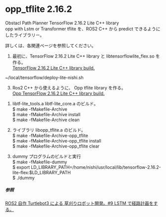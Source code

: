 # opp_tflite  2.16.2  
Obstacl Path Planner TensorFlow 2.16.2 Lite C++ library  
opp with Lstm or Transformer tflite を、ROS2 C++ から predict できるようにしたライブラリー。  
  
詳しくは、各関連ページを参照してください。  
1. 最初に、TensorFlow 2.16.2 Lite C++ library と libtensorflowlite_flex.so を作る。  
[TensorFlow 2.16.2 Lite C++ library build.](https://www.netosa.com/blog/2024/12/tensorflow-2162-lite-c-library-build.html)

  ~/local/tensorflow/deploy-lite-nishi.sh  

3.  Ros2 C++ から使えるように、 Opp tflite library を作る。  
[Opp TensorFlow 2.16.2 Lite C++ library build.](https://www.netosa.com/blog/2024/12/opp-tensorflow-2162-lite-c-library-build.html)

1) libtf-lite_tools.a libtf-lite_core.a のビルド。    
$ make -fMakefile-Archive   
$ make -fMakefile-Archive install  
$ make -fMakefile-Archive clean  

2) ライブラリ libopp_tflite.a のビルド。  
$ make -fMakefile-Archive-opp_tflite  
$ make -fMakefile-Archive-opp_tflite install  
$ make -fMakefile-Archive-opp_tflite clear  

3) dummy プログラムのビルドと実行  
$ make -fMakefile-dummy  
$ export LD_LIBRARY_PATH=/home/nishi/usr/local/lib/tensorflow-2.16.2-lite-flex:$LD_LIBRARY_PATH  
$ ./dummy  

##### 参照  
[ROS2 自作 Turtlebot3 による 草刈りロボット開発。#9 LSTM で経路計画をする。](https://www.netosa.com/blog/2024/11/ros2-turtlebot3-9-lstm.html)  
